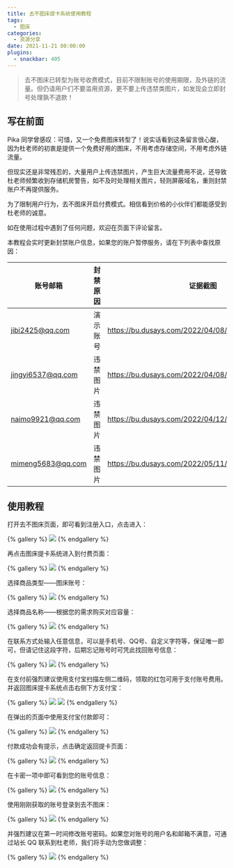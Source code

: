 ```yaml
---
title: 去不图床提卡系统使用教程
tags:
  - 图床
categories:
  - 资源分享
date: 2021-11-21 00:00:00
plugins:
  - snackbar: 405
---
```


> 去不图床已转型为账号收费模式，目前不限制账号的使用期限，及外链的流量。但仍请用户们不要滥用资源，更不要上传违禁类图片，如发现会立即封号处理孰不退款！

<!-- more -->

## 写在前面

Pika 同学曾感叹：可惜，又一个免费图床转型了！说实话看到这条留言很心酸，因为杜老师的初衷是提供一个免费好用的图床，不用考虑存储空间，不用考虑外链流量。

但现实还是非常残忍的，大量用户上传违禁图片，产生巨大流量费用不说，还导致杜老师频繁收到存储机房警告，如不及时处理相关图片，轻则屏蔽域名，重则封禁账户不再提供服务。

为了限制用户行为，去不图床开启付费模式。相信看到价格的小伙伴们都能感受到杜老师的诚意。

如在使用过程中遇到了任何问题，欢迎在页面下评论留言。

本教程会实时更新封禁账户信息，如果您的账户暂停服务，请在下列表中查找原因：

| 账号邮箱 | 封禁原因 | 证据截图 |
| - | - | - |
| jibi2425@qq.com | 演示账号 | https://bu.dusays.com/2022/04/08/624f1fed25f9a.png |
| jingyi6537@qq.com | 违禁图片 | https://bu.dusays.com/2022/04/08/624f1fa86631b.png |
| naimo9921@qq.com | 违禁图片 | https://bu.dusays.com/2022/04/12/6254daab94b88.png |
| mimeng5683@qq.com | 违禁图片 | https://bu.dusays.com/2022/05/11/627bdabcef8b8.jpg |

## 使用教程

打开去不图床页面，即可看到注册入口，点击进入：

{% gallery %}
![](https://cdn.dusays.com/2021/11/405-1.jpg)
{% endgallery %}

再点击图床提卡系统进入到付费页面：

{% gallery %}
![](https://cdn.dusays.com/2021/11/405-2.jpg)
{% endgallery %}

选择商品类型——图床账号：

{% gallery %}
![](https://cdn.dusays.com/2021/11/405-3.jpg)
{% endgallery %}

选择商品名称——根据您的需求购买对应容量：

{% gallery %}
![](https://cdn.dusays.com/2021/11/405-4.jpg)
{% endgallery %}

在联系方式处输入任意信息，可以是手机号、QQ号、自定义字符等，保证唯一即可，但请记住这段字符，后期忘记账号时可凭此找回账号信息：

{% gallery %}
![](https://cdn.dusays.com/2021/11/405-5.jpg)
{% endgallery %}

在支付前强烈建议使用支付宝扫描左侧二维码，领取的红包可用于支付账号费用。并返回图床提卡系统点击右侧下方支付宝：

{% gallery %}
![](https://cdn.dusays.com/2021/11/405-6.jpg)
![](https://cdn.dusays.com/2021/11/405-7.jpg)
{% endgallery %}

在弹出的页面中使用支付宝付款即可：

{% gallery %}
![](https://cdn.dusays.com/2021/11/405-8.jpg)
{% endgallery %}

付款成功会有提示，点击确定返回提卡页面：

{% gallery %}
![](https://cdn.dusays.com/2021/11/405-9.jpg)
{% endgallery %}

在卡密一项中即可看到您的账号信息：

{% gallery %}
![](https://cdn.dusays.com/2021/11/405-10.jpg)
{% endgallery %}

使用刚刚获取的账号登录到去不图床：

{% gallery %}
![](https://cdn.dusays.com/2021/11/405-11.jpg)
{% endgallery %}

并强烈建议在第一时间修改账号密码。如果您对账号的用户名和邮箱不满意，可通过站长 QQ 联系到杜老师，我们将手动为您做调整：

{% gallery %}
![](https://cdn.dusays.com/2021/11/405-12.jpg)
{% endgallery %}
